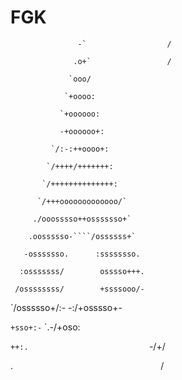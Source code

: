 # FGK
                   -`                  /

                  .o+`                 /

                 `ooo/                 

                `+oooo:                

               `+oooooo:               

               -+oooooo+:              

             `/:-:++oooo+:             

            `/++++/+++++++:            

           `/++++++++++++++:           

          `/+++ooooooooooooo/`         

         ./ooosssso++osssssso+`        

        .oossssso-````/ossssss+`       

       -osssssso.      :ssssssso.      

      :osssssss/        osssso+++.     

     /ossssssss/        +ssssooo/-     

   `/ossssso+/:-        -:/+osssso+-   

  `+sso+:-`                 `.-/+oso:   

 `++:.                           `-/+/ 

 .`                                 `/ 

